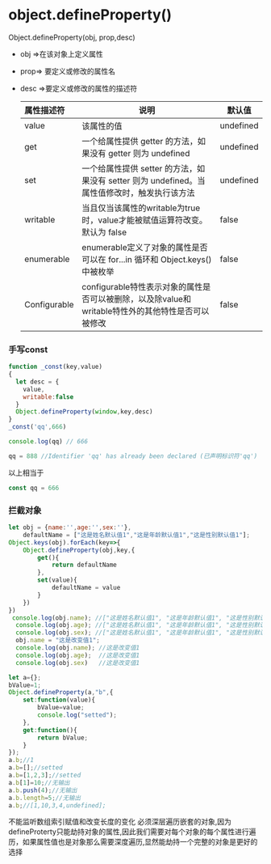 # object.defineProperty()

Object.defineProperty(obj, prop,desc)

+ obj =>在该对象上定义属性

+ prop=> 要定义或修改的属性名

+ desc =>要定义或修改的属性的描述符

  | 属性描述符   | 说明                                                         | 默认值    |
  | :----------- | ------------------------------------------------------------ | --------- |
  | value        | 该属性的值                                                   | undefined |
  | get          | 一个给属性提供 getter 的方法，如果没有 getter 则为 undefined | undefined |
  | set          | 一个给属性提供 setter 的方法，如果没有 setter 则为 undefined。当属性值修改时，触发执行该方法 | undefined |
  | writable     | 当且仅当该属性的writable为true时，value才能被赋值运算符改变。默认为 false | false     |
  | enumerable   | enumerable定义了对象的属性是否可以在 for...in 循环和 Object.keys() 中被枚举 | false     |
  | Configurable | configurable特性表示对象的属性是否可以被删除，以及除value和writable特性外的其他特性是否可以被修改 | false     |


### 手写const

```javascript
function _const(key,value)
{
  let desc = {
    value,
    writable:false
  }
  Object.defineProperty(window,key,desc)
}
_const('qq',666)

console.log(qq) // 666

qq = 888 //Identifier 'qq' has already been declared (已声明标识符'qq')
```

以上相当于

```javascript
const qq = 666
```

### 拦截对象

```js
let obj = {name:'',age:'',sex:''},
    defaultName = ["这是姓名默认值1","这是年龄默认值1","这是性别默认值1"];
Object.keys(obj).forEach(key=>{
    Object.defineProperty(obj,key,{
        get(){
            return defaultName
        },
        set(value){
            defaultName = value
        }
    })
})
 console.log(obj.name); //["这是姓名默认值1", "这是年龄默认值1", "这是性别默认值1"]
  console.log(obj.age); //["这是姓名默认值1", "这是年龄默认值1", "这是性别默认值1"]
  console.log(obj.sex); //["这是姓名默认值1", "这是年龄默认值1", "这是性别默认值1"]
  obj.name = "这是改变值1";
  console.log(obj.name); //这是改变值1
  console.log(obj.age);  //这是改变值1
  console.log(obj.sex)   //这是改变值1

```

```js
let a={};
bValue=1;
Object.defineProperty(a,"b",{
    set:function(value){
        bValue=value;
        console.log("setted");
    },
    get:function(){
        return bValue;
    }
});
a.b;//1
a.b=[];//setted
a.b=[1,2,3];//setted
a.b[1]=10;//无输出
a.b.push(4);//无输出
a.b.length=5;//无输出
a.b;//[1,10,3,4,undefined];

```

不能监听数组索引赋值和改变长度的变化 必须深层遍历嵌套的对象,因为defineProterty只能劫持对象的属性,因此我们需要对每个对象的每个属性进行遍历，如果属性值也是对象那么需要深度遍历,显然能劫持一个完整的对象是更好的选择
